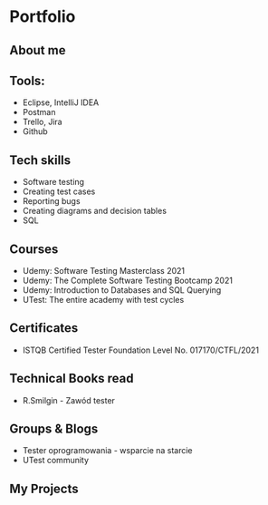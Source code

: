 # Portfolio

## About me

## Tools:

* Eclipse, IntelliJ IDEA
* Postman
* Trello, Jira
* Github

## Tech skills

* Software testing
* Creating test cases
* Reporting bugs
* Creating diagrams and decision tables
* SQL

## Courses 

* Udemy: Software Testing Masterclass 2021
* Udemy: The Complete Software Testing Bootcamp 2021
* Udemy: Introduction to Databases and SQL Querying
* UTest: The entire academy with test cycles

## Certificates

* ISTQB Certified Tester Foundation Level No. 017170/CTFL/2021

## Technical Books read

* R.Smilgin - Zawód tester

## Groups & Blogs

* Tester oprogramowania - wsparcie na starcie
* UTest community

## My Projects
